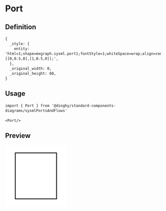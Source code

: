 # Port

## Definition

```
{
  _style: { 
    entity: 'html=1;shape=mxgraph.sysml.port1;fontStyle=1;whiteSpace=wrap;align=center;points=[[0,0.5,0],[1,0.5,0]];',
  },
  _original_width: 0,
  _original_height: 60,
}
```

## Usage

```
import { Port } from '@dinghy/standard-components-diagrams/sysmlPortsAndFlows'

<Port/>
```

## Preview

<img src="./port.png" width="200"/>
